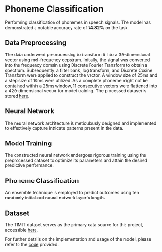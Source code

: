# Phoneme Classification

Performing classification of phonemes in speech signals. The model has demonstrated a notable accuracy rate of **74.82%** on the task.

## Data Preprocessing

The data underwent preprocessing to transform it into a 39-dimensional vector using mel-frequency cepstrum. Initially, the signal was converted into the frequency domain using Discrete Fourier Transform to obtain a spectrum. Subsequently, a filter bank, log transform, and Discrete Cosine Transform were applied to construct the vector. A window size of 25ms and a step size of 10ms were utilized. As a complete phoneme might not be contained within a 25ms window, 11 consecutive vectors were flattened into a 429-dimensional vector for model training. The processed dataset is stored [here](https://drive.google.com/file/d/1VVtc1chpLGlEst3h65eN1aX5V6iTl8qT/view?usp=drive_link).

## Neural Network

The neural network architecture is meticulously designed and implemented to effectively capture intricate patterns present in the data.

## Model Training

The constructed neural network undergoes rigorous training using the preprocessed dataset to optimize its parameters and attain the desired predictive performance.

## Phoneme Classification

An ensemble technique is employed to predict outcomes using ten randomly initialized neural network layer's length.

## Dataset

The TIMIT dataset serves as the primary data source for this project, accessible [here](https://academictorrents.com/details/34e2b78745138186976cbc27939b1b34d18bd5b3).  
  
For further details on the implementation and usage of the model, please refer to the [code](https://github.com/Dawson-ma/Phoneme-Classification/blob/main/PhonemeClassification.ipynb) provided.
